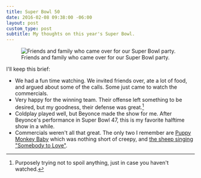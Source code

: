 ```yaml
---
title: Super Bowl 50
date: 2016-02-08 09:38:00 -06:00
layout: post
custom_type: post
subtitle: My thoughts on this year's Super Bowl.
---
```


<figure class="extendout">
  <img src="{{ site.url }}/uploads/2016/02/super-bowl-50.jpg" alt="Friends and family who came over for our Super Bowl party.">
  <figcaption>Friends and family who came over for our Super Bowl party.</figcaption>
</figure>

I'll keep this brief:

- We had a fun time watching. We invited friends over, ate a lot of food, and argued about some of the calls. Some just came to watch the commercials.
- Very happy for the winning team. Their offense left something to be desired, but my goodness, their defense was great.[^1]
- Coldplay played well, but Beyonce made the show for me. After Beyonce's performance in Super Bowl 47, this is my favorite halftime show in a while.
- Commercials weren't all that great. The only two I remember are [Puppy Monkey Baby](http://youtu.be/2nlfaqBGBsc) which was nothing short of creepy, and [the sheep singing "Somebody to Love"](http://youtu.be/ogXjiFMtVyI).

[^1]: Purposely trying not to spoil anything, just in case you haven't watched.
